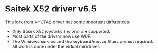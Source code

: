 # Saitek X52 driver v6.5

This fork from XHOTAS driver has some important differences:
- Only Saitek X52 joysticks (no pro) are supported.
- Most parts of the drivers now use WDF.
- The Windows service and the keyboard/mouse filters are not required. All work is done under the virtual minidriver.
